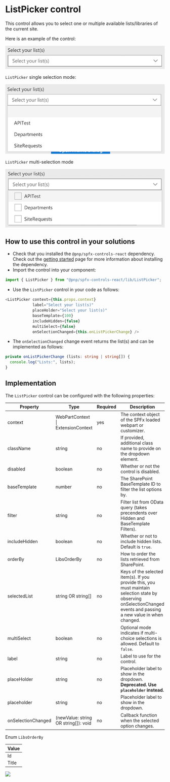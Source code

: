 # ListPicker control

This control allows you to select one or multiple available lists/libraries of the current site.

Here is an example of the control:

![ListPicker initial](../assets/ListPicker-initial.png)

`ListPicker` single selection mode:

![ListPicker single selection](../assets/ListPicker-single.png)

`ListPicker` multi-selection mode

![ListPicker multi selection](../assets/ListPicker-multi.png)

## How to use this control in your solutions

- Check that you installed the `@pnp/spfx-controls-react` dependency. Check out the [getting started](../../#getting-started) page for more information about installing the dependency.
- Import the control into your component:

```TypeScript
import { ListPicker } from "@pnp/spfx-controls-react/lib/ListPicker";
```

- Use the `ListPicker` control in your code as follows:

```TypeScript
<ListPicker context={this.props.context}
            label="Select your list(s)"
            placeHolder="Select your list(s)"
            baseTemplate={100}
            includeHidden={false}
            multiSelect={false}
            onSelectionChanged={this.onListPickerChange} />
```

- The `onSelectionChanged` change event returns the list(s) and can be implemented as follows:

```TypeScript
private onListPickerChange (lists: string | string[]) {
  console.log("Lists:", lists);
}
```

## Implementation

The `ListPicker` control can be configured with the following properties:

| Property | Type | Required | Description |
| ---- | ---- | ---- | ---- |
| context | WebPartContext \| ExtensionContext | yes | The context object of the SPFx loaded webpart or customizer. |
| className | string | no | If provided, additional class name to provide on the dropdown element. |
| disabled | boolean | no | Whether or not the control is disabled. |
| baseTemplate | number | no | The SharePoint BaseTemplate ID to filter the list options by. |
| filter | string | no | Filter list from OData query (takes precendents over Hidden and BaseTemplate Filters). |
| includeHidden | boolean | no | Whether or not to include hidden lists. Default is `true`. |
| orderBy | LibsOrderBy | no | How to order the lists retrieved from SharePoint. |
| selectedList | string OR string[] | no | Keys of the selected item(s). If you provide this, you must maintain selection state by observing onSelectionChanged events and passing a new value in when changed. |
| multiSelect | boolean | no | Optional mode indicates if multi-choice selections is allowed. Default to `false`. |
| label | string | no | Label to use for the control. |
| placeHolder | string | no | Placeholder label to show in the dropdown. **Deprecated. Use `placeholder` instead.** |
| placeholder | string | no | Placeholder label to show in the dropdown. |
| onSelectionChanged | (newValue: string OR string[]): void | no | Callback function when the selected option changes. |

Enum `LibsOrderBy`

| Value |
| ---- |
| Id |
| Title |

![](https://telemetry.sharepointpnp.com/sp-dev-fx-controls-react/wiki/controls/ListPicker)

